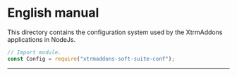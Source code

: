 # English manual

This directory contains the configuration system used by the XtrmAddons applications in NodeJs.

```javascript
// Import module.
const Config = require("xtrmaddons-soft-suite-conf");
```

---
